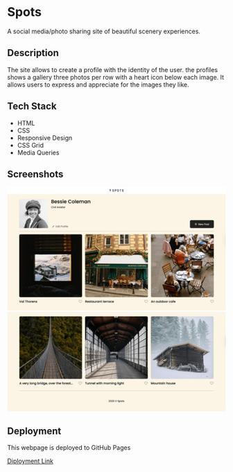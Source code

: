 # Spots

A social media/photo sharing site of beautiful scenery experiences.

## Description

The site allows to create a profile with the identity of the user. the profiles shows a gallery three photos per row with a heart icon below each image. It allows users to express and appreciate for the images they like.

## Tech Stack

- HTML
- CSS
- Responsive Design
- CSS Grid
- Media Queries

## Screenshots

![spots1](./images/spots1.png)
![spots2](./images/spots2.png)

## Deployment

This webpage is deployed to GitHub Pages

[Diployment Link](https://nayeliglover.github.io/se_project_spots/)
